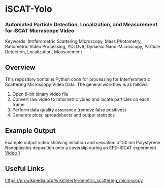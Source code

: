 # iSCAT-Yolo 
### Automated Particle Detection, Localization, and Measurement for iSCAT Microscope Video

Keywords: Intrferometric Scattering Microscopy, Mass Photometry, Ratiometric Video Processing, YOLOv8, Dynamic Nano-Microscopy, Particle Detection, Localization, Measurement

## Overview
This repository contains Python code for processing for Interferometric Scattering Microscopy Video Data. 
The general workflow is as follows:
1) Open 8-bit binary video file
2) Convert raw video to ratiometric video and locate particles on each frame
3) Perform data quality assurance (remove false positives)
4) Generate plots, spreadsheets and output statistics


## Example Output
Example output video showing initiation and cessation of 50 nm Polystyrene Nanoplastics deposition onto a coverslip during an EPD-iSCAT experiment.
[Video 1](https://figshare.com/articles/media/Electrophoretic_Deposition_Interferometric_Scattering_Microscopy_EPD-iSCAT_voltage_controlled_deposition_and_detection_of_50_nm_polystyrene_nanoparticles_/24185811)

## Useful Links
https://en.wikipedia.org/wiki/Interferometric_scattering_microscopy




